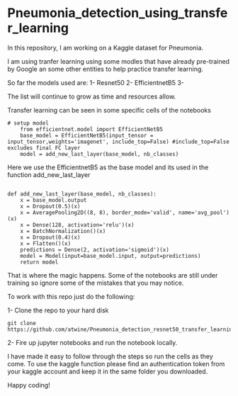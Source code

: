 # Pneumonia_detection_using_transfer_learning

In this repository, I am working on a Kaggle dataset for Pneumonia.

I am using tranfer learning using some modles that have already pre-trained by Google an some other entities to help practice transfer learning.

So far the models used are:
1- Resnet50
2- EfficientnetB5
3-

The list will continue to grow as time and resources allow.

Transfer learning can be seen in some specific cells of the notebooks

```
# setup model
    from efficientnet.model import EfficientNetB5
    base_model = EfficientNetB5(input_tensor = input_tensor,weights='imagenet', include_top=False) #include_top=False excludes final FC layer
    model = add_new_last_layer(base_model, nb_classes)

```

Here we use the EfficientnetB5 as the base model and its used in the function add_new_last_layer

```

def add_new_last_layer(base_model, nb_classes):
    x = base_model.output
    x = Dropout(0.5)(x)
    x = AveragePooling2D((8, 8), border_mode='valid', name='avg_pool')(x)
    x = Dense(128, activation='relu')(x)
    x = BatchNormalization()(x)
    x = Dropout(0.4)(x)
    x = Flatten()(x)
    predictions = Dense(2, activation='sigmoid')(x)
    model = Model(input=base_model.input, output=predictions)
    return model

```

That is where the magic happens. Some of the notebooks are still under training so ignore some of the mistakes that you may notice.

To work with this repo just do the following:

1- Clone the repo to your hard disk

```
git clone https://github.com/atwine/Pneumonia_detection_resnet50_transfer_learning.git

```

2- Fire up jupyter notebooks and run the notebook locally.

I have made it easy to follow through the steps so run the cells as they come. To use the kaggle function please find an authentication token from your kaggle account and keep it in the same folder you downloaded.

Happy coding!

